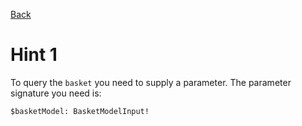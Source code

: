 [Back](task.md)

# Hint 1

To query the `basket` you need to supply a parameter. The parameter signature
you need is:

`$basketModel: BasketModelInput!`
